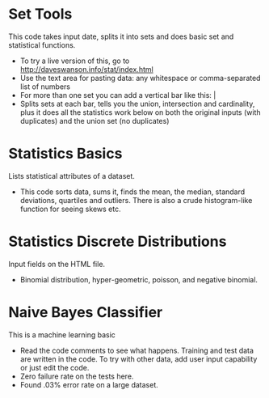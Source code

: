 # Set Tools
This code takes input date, splits it into sets and does basic set and statistical functions. 
 * To try a live version of this, go to http://daveswanson.info/stat/index.html
 * Use the text area for pasting data: any whitespace or comma-separated list of numbers
 * For more than one set you can add a vertical bar like this: |
 * Splits sets at each bar, tells you the union, intersection and cardinality, plus it does all the statistics work below on both the original inputs (with duplicates) and the union set (no duplicates)

# Statistics Basics
Lists statistical attributes of a dataset.  
 * This code sorts data, sums it, finds the mean, the median, standard deviations, quartiles and outliers.  There is also a crude histogram-like function for seeing skews etc.

# Statistics Discrete Distributions
Input fields on the HTML file. 
 * Binomial distribution, hyper-geometric, poisson, and negative binomial.
 
 # Naive Bayes Classifier
This is a machine learning basic
 * Read the code comments to see what happens.  Training and test data are written in the code.  To try with other data, add user input capability or just edit the code.
 * Zero failure rate on the tests here.
 * Found .03% error rate on a large dataset.
